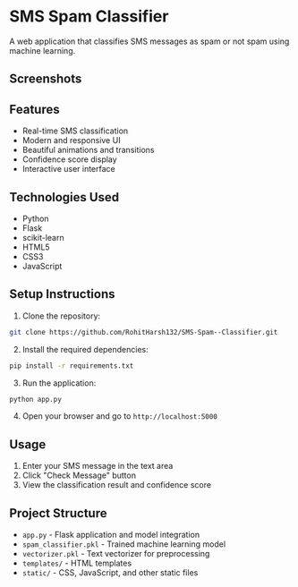 # SMS Spam Classifier

A web application that classifies SMS messages as spam or not spam using machine learning.

## Screenshots




## Features

- Real-time SMS classification
- Modern and responsive UI
- Beautiful animations and transitions
- Confidence score display
- Interactive user interface

## Technologies Used

- Python
- Flask
- scikit-learn
- HTML5
- CSS3
- JavaScript

## Setup Instructions

1. Clone the repository:
```bash
git clone https://github.com/RohitHarsh132/SMS-Spam--Classifier.git
```

2. Install the required dependencies:
```bash
pip install -r requirements.txt
```

3. Run the application:
```bash
python app.py
```

4. Open your browser and go to `http://localhost:5000`

## Usage

1. Enter your SMS message in the text area
2. Click "Check Message" button
3. View the classification result and confidence score

## Project Structure

- `app.py` - Flask application and model integration
- `spam_classifier.pkl` - Trained machine learning model
- `vectorizer.pkl` - Text vectorizer for preprocessing
- `templates/` - HTML templates
- `static/` - CSS, JavaScript, and other static files 

